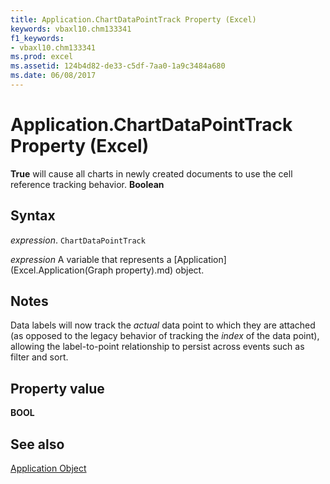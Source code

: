 ```yaml
---
title: Application.ChartDataPointTrack Property (Excel)
keywords: vbaxl10.chm133341
f1_keywords:
- vbaxl10.chm133341
ms.prod: excel
ms.assetid: 124b4d82-de33-c5df-7aa0-1a9c3484a680
ms.date: 06/08/2017
---
```



# Application.ChartDataPointTrack Property (Excel)

 **True** will cause all charts in newly created documents to use the cell reference tracking behavior. **Boolean**


## Syntax

 _expression_. `ChartDataPointTrack`

 _expression_ A variable that represents a [Application](Excel.Application(Graph property).md) object.


## Notes

Data labels will now track the  _actual_ data point to which they are attached (as opposed to the legacy behavior of tracking the _index_ of the data point), allowing the label-to-point relationship to persist across events such as filter and sort.


## Property value

 **BOOL**


## See also


[Application Object](Excel.Application(object).md)

